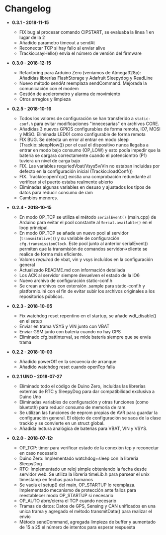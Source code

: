 # Changelog

* **0.3.1 - 2018-11-15**
  * FIX bug al procesar comando CIPSTART, se evaluaba la linea 1 en lugar de la 2
  * Añadido parametro timeout a sendAt
  * Reconectar TCP si hay fallo al enviar alive
  * Trackio::sayHello() envia el número de versión del firmware

* **0.3.0 - 2018-12-15**
  * Refactoring para Arduino Zero (veníamos de Atmega328p): Añadidas librerías FlashStorage y Adafruit Sleepydog y ReadLine
  * Nuevo método sendAt reemplaza sendCommand. Mejorada la comunicación con el modem
  * Gestión de acelerometro y alarma de movimiento
  * Otros arreglos y limpieza

* **0.2.5 - 2018-10-16**
  * Todos los valores de configuración se han transferido a `static-conf.h` para evitar modificaciones "innecesarias" en archivos CORE.
  * Añadidas 3 nuevos GPIOS configurables de forma remota, IO7, MOSI y MISO. Eliminada LED01 como configurable de forma remota
  * FIX BUG. Se detecta un error al entrar en modo sleep (Trackio::sleepNow()) por el cual el dispositivo nunca llegaba a entrar en modo bajo consumo (OP_LOW) y esto podía impedir que la batería se cargara correctamente cuando el potenciomtro (P1) tuviera un nivel de carga bajo
  * FIX. Las variables requriedVbat/Vsys5v/Vin no estaban incluídas por defecto en la configuración inicial (Trackio::loadConf())
  * FIX. Trackio::openTcp() existía una comprobación redundante al verificar si el puerto estaba realmente abierto
  * Eliminadas algunas variables en desuso y ajustados los tipos de datos para reducir consumo de ram
  * Cambios menores.


* **0.2.4 - 2018-10-15**
  * En modo OP_TCP se utiliza el método `serialEvent()` (main.cpp) de Arduino para evitar el pool constante al `Serial.available()` en el loop principal.
  * En modo OP_TCP se añade un nuevo pool al servidor (`transmitAlive()`) y su variable de configuración `cfg.transmissionClock`. Este pool junto al anterior serialEvent() permiten que la transmisión de comandos servidor->cliente se realice de forma más eficiente.
  * Valores _required_ de vbat, vin y vsys incluídos en la configuración general
  * Actualizado README.md con información detallada
  * Los ACK al servidor siempre devuelven el estado de la IO6
  * Nuevo archivo de configuración static-conf.h
  * Se crean archivos con extensión .sample para static-conf.h y platformio.ini con el fin de evitar subir los archivos originales a los repositorios públicos.


* **0.2.3 - 2018-10-05**
  * Fix watchdog reset repentino en el startup, se añade wdt_disable() en el setup
  * Enviar en trama VSYS y VIN junto con VBAT
  * Enviar GSM junto con batería cuando no hay GPS
  * Eliminado cfg.battInterval, se mide batería siempre que se envía trama


* **0.2.2 - 2018-10-03**
  * Añadido powerOff en la secuencia de arranque
  * Añadido watchdog reset cuando openTcp falla


* **0.2.1 UNO - 2018-07-27**
  * Eliminado todo el código de Duino Zero, incluídas las librerías externas
    de RTC y SleepyDog para dar compatibilidad exclusiva a Duino Uno
  * Eliminadas variables de configuración y otras funciones (como bluetoth) para
    reducir consumo de memoria de ram.
  * Se utilizan las funciones de eeprom propias de AVR para guardar la configuración
    general. El objeto de configuración se saca de la clase trackio y se convierte
    en un struct global.
  * Añadida lectura analógica de baterías para VBAT, VIN y VSYS.


* **0.2.0 - 2018-07-12:**
  * OP_TCP: timer para verificar estado de la conexión tcp y reconectar en caso necesario
  * Duino Zero: Implementado watchdog+sleep con la librería SleepyDog
  * RTC: Implementado un reloj simple obteniendo la fecha desde servidor web. Se utiliza
    la librería timeLib.h para parsear el unix timestamp en fechas para humanos
  * Se vacía el setup() del main, OP_STARTUP lo reemplaza. Implementado mecanismo de
    protección ante fallos para reestablecer modo OP_STARTUP si necesario
  * OP_AUTO abre/cierra el TCP cuando necesario
  * Tramas de datos: Datos de GPS, Sensing y CAN unificados en una unica trama
    y agregado el método transmitData() para realizar el envío
  * Método sendCommand, agregada limpieza de buffer y aumentado de 15 a 25 el número
    de intentos para esperar respuesta

